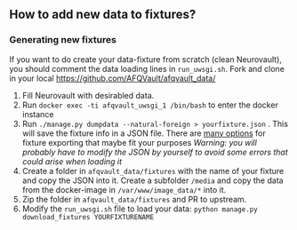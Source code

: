 ## How to add new data to fixtures?

### Generating new fixtures

If you want to do create your data-fixture from scratch (clean Neurovault), you should comment the data loading lines in `run_uwsgi.sh`.
Fork and clone in your local https://github.com/AFQVault/afqvault_data/

1. Fill Neurovault with desirabled data.
2. Run `docker exec -ti afqvault_uwsgi_1 /bin/bash` to enter the docker instance
3. Run `./manage.py dumpdata --natural-foreign > yourfixture.json` . This will save the fixture info in a JSON file. There are [many options](https://docs.djangoproject.com/en/1.9/ref/django-admin/#dumpdata) for fixture exporting that maybe fit your purposes
*Warning: you will probably have to modify the JSON by yourself to avoid some errors that could arise when loading it*
4. Create a folder in `afqvault_data/fixtures` with the name of your fixture and copy the JSON into it. Create a subfolder `/media` and copy the data from the docker-image in `/var/www/image_data/*` into it.
5. Zip the folder in `afqvault_data/fixtures` and PR to upstream.
6. Modify the `run_uwsgi.sh` file to load your data: `python manage.py download_fixtures YOURFIXTURENAME`